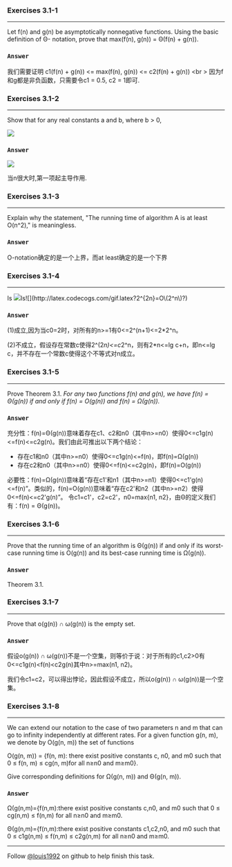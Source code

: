 ### Exercises 3.1-1
***
Let f(n) and g(n) be asymptotically nonnegative functions. Using the basic definition of Θ-
notation, prove that max(f(n), g(n)) = Θ(f(n) + g(n)).

### `Answer`
我们需要证明 c1(f(n) + g(n)) <= max(f(n), g(n)) <= c2(f(n) + g(n)) <br \>
因为f和g都是非负函数，只需要令c1 = 0.5, c2 = 1即可.


### Exercises 3.1-2
***
Show that for any real constants a and b, where b > 0,

![](http://latex.codecogs.com/gif.latex?\(n+a\)^b=\\Theta\(n^b\))

### `Answer`
![](http://latex.codecogs.com/gif.latex?\(n+a\)^b=n^b+C_1n^{b-1}+C_2n^{b-2}+...)

当n很大时,第一项起主导作用.


### Exercises 3.1-3
***
Explain why the statement, "The running time of algorithm A is at least O(n^2)," is meaningless.

### `Answer`
O-notation确定的是一个上界，而at least确定的是一个下界

### Exercises 3.1-4
***
Is ![](http://latex.codecogs.com/gif.latex?2^{n+1}=O\(2^n\)?)Is![](http://latex.codecogs.com/gif.latex?2^{2n}=O\(2^n\)?)

### `Answer`
(1)成立,因为当c0=2时，对所有的n>=1有0<=2^(n+1)<=2*2^n。

(2)不成立，假设存在常数c使得2^(2*n)<=c*2^n，则有2*n<=lg c+n，即n<=lg c，并不存在一个常数c使得这个不等式对n成立。

### Exercises 3.1-5
***
Prove Theorem 3.1. *For any two functions f(n) and g(n), we have f(n) = Θ(g(n)) if and only if f(n) = O(g(n)) and
f(n) = Ω(g(n)).*

### `Answer`
充分性：f(n)=Θ(g(n))意味着存在c1、c2和n0（其中n>=n0）使得0<=c1g(n)<=f(n)<=c2g(n)。我们由此可推出以下两个结论：

* 存在c1和n0（其中n>=n0）使得0<=c1g(n)<=f(n)，即f(n)=Ω(g(n))
* 存在c2和n0（其中n>=n0）使得0<=f(n)<=c2g(n)，即f(n)=O(g(n))

必要性：f(n)=Ω(g(n))意味着“存在c1'和n1（其中n>=n1）使得0<=c1'g(n)<=f(n)”。类似的，f(n)=O(g(n))意味着“存在c2'和n2（其中n>=n2）使得0<=f(n)<=c2'g(n)”。
令c1=c1'，c2=c2'，n0=max{n1, n2}，由Θ的定义我们有：f(n) = Θ(g(n))。

### Exercises 3.1-6
***
Prove that the running time of an algorithm is Θ(g(n)) if and only if its worst-case running
time is O(g(n)) and its best-case running time is Ω(g(n)).

### `Answer`
Theorem 3.1.

### Exercises 3.1-7
***
Prove that o(g(n)) ∩ ω(g(n)) is the empty set.

### `Answer`
假设o(g(n)) ∩ ω(g(n))不是一个空集，则等价于说：对于所有的c1,c2>0有0<=c1g(n)\<f(n)\<c2g(n)其中n>=max(n1, n2)。

我们令c1=c2，可以得出悖论，因此假设不成立，所以o(g(n)) ∩ ω(g(n))是一个空集。

### Exercises 3.1-8
***
We can extend our notation to the case of two parameters n and m that can go to infinity independently at different rates. For a given function g(n, m), we denote by O(g(n, m)) the set of functions

O(g(n, m)) = {f(n, m): there exist positive constants c, n0, and m0 such that 0 ≤ f(n, m) ≤ cg(n, m)for all n≥n0 and m≥m0}.


Give corresponding definitions for Ω(g(n, m)) and Θ(g(n, m)).

### `Answer`
Ω(g(n,m)={f(n,m):there exist positive constants c,n0, and m0 such that 0 ≤ cg(n,m) ≤ f(n,m) for all n≥n0 and m≥m0.

Θ(g(n,m)={f(n,m):there exist positive constants c1,c2,n0, and m0 such that 0 ≤ c1g(n,m) ≤ f(n,m) ≤ c2g(n,m) for all n≥n0 and m≥m0.


***
Follow [@louis1992](https://github.com/gzc) on github to help finish this task.

